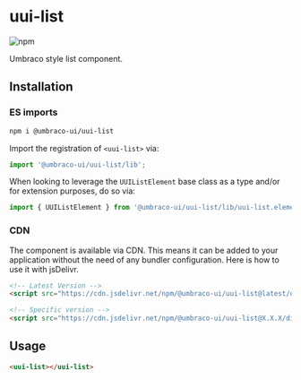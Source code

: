 # uui-list

![npm](https://img.shields.io/npm/v/@umbraco-ui/uui-list?logoColor=%231B264F)

Umbraco style list component.

## Installation

### ES imports

```zsh
npm i @umbraco-ui/uui-list
```

Import the registration of `<uui-list>` via:

```javascript
import '@umbraco-ui/uui-list/lib';
```

When looking to leverage the `UUIListElement` base class as a type and/or for extension purposes, do so via:

```javascript
import { UUIListElement } from '@umbraco-ui/uui-list/lib/uui-list.element';
```

### CDN

The component is available via CDN. This means it can be added to your application without the need of any bundler configuration. Here is how to use it with jsDelivr.

```html
<!-- Latest Version -->
<script src="https://cdn.jsdelivr.net/npm/@umbraco-ui/uui-list@latest/dist/uui-list.min.js"></script>

<!-- Specific version -->
<script src="https://cdn.jsdelivr.net/npm/@umbraco-ui/uui-list@X.X.X/dist/uui-list.min.js"></script>
```

## Usage

```html
<uui-list></uui-list>
```
